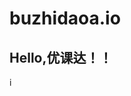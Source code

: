 # buzhidaoa.io
## Hello,优课达！！
i[](https://qgt-style.oss-cn-hangzhou.aliyuncs.com/newcoursep4/g1/g1-2-2/tenor.gif)
